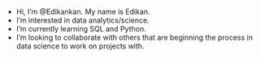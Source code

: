 -  Hi, I’m @Edikankan. My name is Edikan.
-  I’m interested in data analytics/science.
-  I’m currently learning SQL and Python.
-  I’m looking to collaborate with others that are beginning the process in data science to work on projects with.


<!---
Edikankan/Edikankan is a ✨ special ✨ repository because its `README.md` (this file) appears on your GitHub profile.
You can click the Preview link to take a look at your changes.
--->
